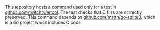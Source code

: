 This repository hosts a command used only for a test in
[github.com/twitchtv/retool](https://github.com/twitchtv/retool/). The test
checks that C files are correctly preserved. This command depends on
[github.com/mattn/go-sqlite3](https://github.com/mattn/go-sqlite3/), which is a
Go project which includes C code.
